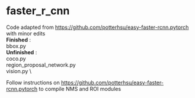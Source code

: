 # faster_r_cnn
Code adapted from https://github.com/potterhsu/easy-faster-rcnn.pytorch with minor edits \
__Finished__ : \
bbox.py \
__Unfinished__ : \
coco.py \
region_proposal_network.py \
vision.py \

Follow instructions on https://github.com/potterhsu/easy-faster-rcnn.pytorch to compile NMS and ROI modules 
